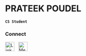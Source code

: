 # PRATEEK POUDEL

**`CS Student`**

### Connect

[<img align="left" alt="Linkdin" width="30px" style="padding-right:10px;" src="https://cdn-icons-png.flaticon.com/512/3536/3536505.png" />](https://www.linkedin.com/in/prateekpoudel/)
[<img align="left" alt="Messenger" width="30px" style="padding-right:10px;" src="https://cdn-icons-png.flaticon.com/512/3670/3670042.png" />](https://www.facebook.com/profile.php?id=100009079309836)

